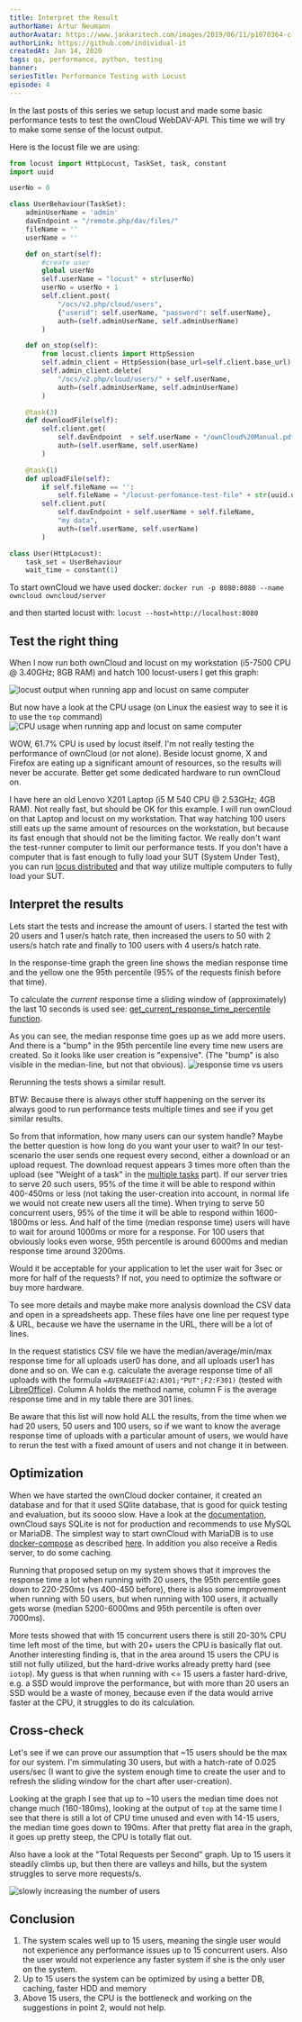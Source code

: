 ```yaml
---
title: Interpret the Result
authorName: Artur Neumann
authorAvatar: https://www.jankaritech.com/images/2019/06/11/p1070364-c-light-800.jpg
authorLink: https://github.com/individual-it
createdAt: Jan 14, 2020
tags: qa, performance, python, testing
banner:
seriesTitle: Performance Testing with Locust
episode: 4
---
```


In the last posts of this series we setup locust and made some basic performance tests to test the ownCloud WebDAV-API. This time we will try to make some sense of the locust output.

Here is the locust file we are using:
```py
from locust import HttpLocust, TaskSet, task, constant
import uuid

userNo = 0

class UserBehaviour(TaskSet):
    adminUserName = 'admin'
    davEndpoint = "/remote.php/dav/files/"
    fileName = ''
    userName = ''

    def on_start(self):
        #create user
        global userNo
        self.userName = "locust" + str(userNo)
        userNo = userNo + 1
        self.client.post(
            "/ocs/v2.php/cloud/users",
            {"userid": self.userName, "password": self.userName},
            auth=(self.adminUserName, self.adminUserName)
        )

    def on_stop(self):
        from locust.clients import HttpSession
        self.admin_client = HttpSession(base_url=self.client.base_url)
        self.admin_client.delete(
            "/ocs/v2.php/cloud/users/" + self.userName,
            auth=(self.adminUserName, self.adminUserName)
        )

    @task(3)
    def downloadFile(self):
        self.client.get(
            self.davEndpoint  + self.userName + "/ownCloud%20Manual.pdf",
            auth=(self.userName, self.userName)
        )

    @task(1)
    def uploadFile(self):
        if self.fileName == '':
            self.fileName = "/locust-perfomance-test-file" + str(uuid.uuid4()) + ".txt"
        self.client.put(
            self.davEndpoint + self.userName + self.fileName,
            "my data",
            auth=(self.userName, self.userName)
        )

class User(HttpLocust):
    task_set = UserBehaviour
    wait_time = constant(1)
```

To start ownCloud we have used docker: `docker run -p 8080:8080 --name owncloud owncloud/server`

and then started locust with: `locust --host=http://localhost:8080`

## Test the right thing

When I now run both ownCloud and locust on my workstation (i5-7500 CPU @ 3.40GHz; 8GB RAM) and hatch 100 locust-users I get this graph:

![locust output when running app and locust on same computer](/src/assets/Locust/images/locust-04-images/locust-running-on-same-computer.png)

But now have a look at the CPU usage (on Linux the easiest way to see it is to use the `top` command)
![CPU usage when running app and locust on same computer](/src/assets/Locust/images/locust-04-images/top-locust-uses-resources.png)

WOW, 61.7% CPU is used by locust itself. I'm not really testing the performance of ownCloud (or not alone). Beside locust gnome, X and Firefox are eating up a significant amount of resources, so the results will never be accurate. Better get some dedicated hardware to run ownCloud on.

I have here an old Lenovo X201 Laptop (i5 M 540 CPU @ 2.53GHz; 4GB RAM). Not really fast, but should be OK for this example. I will run ownCloud on that Laptop and locust on my workstation. That way hatching 100 users still eats up the same amount of resources on the workstation, but because its fast enough that should not be the limiting factor. We really don't want the test-runner computer to limit our performance tests. If you don't have a computer that is fast enough to fully load your SUT (System Under Test), you can run [locus distributed](https://docs.locust.io/en/stable/running-locust-distributed.html) and that way utilize multiple computers to fully load your SUT.

## Interpret the results

Lets start the tests and increase the amount of users.
I started the test with 20 users and 1 user/s hatch rate, then increased the users to 50 with 2 users/s hatch rate and finally to 100 users with 4 users/s hatch rate.

In the response-time graph the green line shows the median response time and the yellow one the 95th percentile (95% of the requests finish before that time).

To calculate the *current* response time a sliding window of (approximately) the last 10 seconds is used see: [get_current_response_time_percentile function](https://github.com/locustio/locust/blob/6ba31c83acae6d26297a23de0eaaef34b3838330/locust/stats.py#L504).

As you can see, the median response time goes up as we add more users. And there is a "bump" in the 95th percentile line every time new users are created. So it looks like user creation is "expensive". (The "bump" is also visible in the median-line, but not that obvious).
![response time vs users](/src/assets/Locust/images/locust-04-images/increasing-users-increased-response-time.png)

Rerunning the tests shows a similar result.

BTW: Because there is always other stuff happening on the server its always good to run performance tests multiple times and see if you get similar results.

So from that information, how many users can our system handle? Maybe the better question is how long do you want your user to wait? In our test-scenario the user sends one request every second, either a download or an upload request. The download request appears 3 times more often than the upload (see "Weight of a task" in the [multiple tasks](https://dev.to/jankaritech/performance-testing-with-locust-02-multiple-tasks-4ckn) part).
If our server tries to serve 20 such users, 95% of the time it will be able to respond within 400-450ms or less (not taking the user-creation into account, in normal life we would not create new users all the time). When trying to serve 50 concurrent users, 95% of the time it will be able to respond within 1600-1800ms or less. And half of the time (median response time) users will have to wait for around 1000ms or more for a response. For 100 users that obviously looks even worse, 95th percentile is around 6000ms and median response time around 3200ms.

Would it be acceptable for your application to let the user wait for 3sec or more for half of the requests? If not, you need to optimize the software or buy more hardware.

To see more details and maybe make more analysis download the CSV data and open in a spreadsheets app.
These files have one line per request type & URL, because we have the username in the URL, there will be a lot of lines.

In the request statistics CSV file we have the median/average/min/max response time for all uploads user0 has done, and all uploads user1 has done and so on. We can e.g. calculate the average response time of all uploads with the formula `=AVERAGEIF(A2:A301;"PUT";F2:F301)` (tested with [LibreOffice](https://www.libreoffice.org)). Column A holds the method name, column F is the average response time and in my table there are 301 lines.

Be aware that this list will now hold ALL the results, from the time when we had 20 users, 50 users and 100 users, so if we want to know the average response time of uploads with a particular amount of users, we would have to rerun the test with a fixed amount of users and not change it in between.

## Optimization

When we have started the ownCloud docker container, it created an database and for that it used SQlite database, that is good for quick testing and evaluation, but its soooo slow. Have a look at the [documentation](https://doc.owncloud.com/server/10.3/admin_manual/installation/system_requirements.html#server), ownCloud says SQLite is not for production and recommends to use MySQL or MariaDB.
The simplest way to start ownCloud with MariaDB is to use [docker-compose](https://docs.docker.com/compose/) as described [here](https://doc.owncloud.com/server/admin_manual/installation/docker/). In addition you also receive a Redis server, to do some caching.

Running that proposed setup on my system shows that it improves the response time a lot when running with 20 users, the 95th percentile goes down to 220-250ms (vs 400-450 before), there is also some improvement when running with 50 users, but when running with 100 users, it actually gets worse (median 5200-6000ms and 95th percentile is often over 7000ms).

More tests showed that with 15 concurrent users there is still 20-30% CPU time left most of the time, but with 20+ users the CPU is basically flat out.
Another interesting finding is, that in the area around 15 users the CPU is still not fully utilized, but the hard-drive works already pretty hard (see `iotop`). My guess is that when running with <= 15 users a faster hard-drive, e.g. a SSD would improve the performance, but with more than 20 users an SSD would be a waste of money, because even if the data would arrive faster at the CPU, it struggles to do its calculation.

## Cross-check

Let's see if we can prove our assumption that ~15 users should be the max for our system. I'm simmulating 30 users, but with a hatch-rate of 0.025 users/sec (I want to give the system enough time to create the user and to refresh the sliding window for the chart after user-creation).

Looking at the graph I see that up to ~10 users the median time does not change much (160-180ms), looking at the output of `top` at the same time I see that there is still a lot of CPU time unused and even with 14-15 users, the median time goes down to 190ms. After that pretty flat area in the graph, it goes up pretty steep, the CPU is totally flat out.

Also have a look at the "Total Requests per Second" graph. Up to 15 users it steadily climbs up, but then there are valleys and hills, but the system struggles to serve more requests/s.

![slowly increasing the number of users](/src/assets/Locust/images/locust-04-images/slowly-increasing-num-of-users.png)

## Conclusion

1. The system scales well up to 15 users, meaning the single user would not experience any performance issues up to 15 concurrent users. Also the user would not experience any faster system if she is the only user on the system.
2. Up to 15 users the system can be optimized by using a better DB, caching, faster HDD and memory
3. Above 15 users, the CPU is the bottleneck and working on the suggestions in point 2, would not help.

